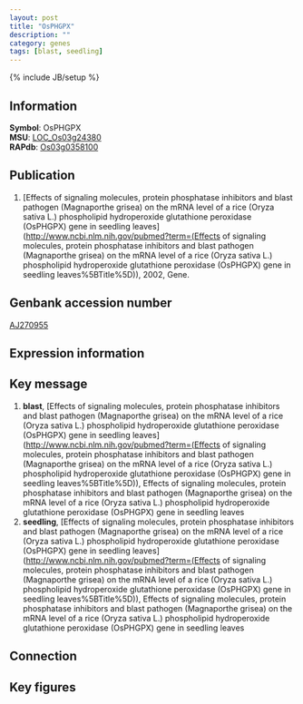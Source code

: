 ```yaml
---
layout: post
title: "OsPHGPX"
description: ""
category: genes
tags: [blast, seedling]
---
```

{% include JB/setup %}

## Information
__Symbol__: OsPHGPX  
__MSU__: [LOC_Os03g24380](http://rice.plantbiology.msu.edu/cgi-bin/ORF_infopage.cgi?orf=LOC_Os03g24380)  
__RAPdb__: [Os03g0358100](http://rapdb.dna.affrc.go.jp/viewer/gbrowse_details/irgsp1?name=Os03g0358100)  

## Publication
1. [Effects of signaling molecules, protein phosphatase inhibitors and blast pathogen (Magnaporthe grisea) on the mRNA level of a rice (Oryza sativa L.) phospholipid hydroperoxide glutathione peroxidase (OsPHGPX) gene in seedling leaves](http://www.ncbi.nlm.nih.gov/pubmed?term=(Effects of signaling molecules, protein phosphatase inhibitors and blast pathogen (Magnaporthe grisea) on the mRNA level of a rice (Oryza sativa L.) phospholipid hydroperoxide glutathione peroxidase (OsPHGPX) gene in seedling leaves%5BTitle%5D)), 2002, Gene.

## Genbank accession number
[AJ270955](http://www.ncbi.nlm.nih.gov/nuccore/AJ270955)

## Expression information

## Key message
1. __blast__, [Effects of signaling molecules, protein phosphatase inhibitors and blast pathogen (Magnaporthe grisea) on the mRNA level of a rice (Oryza sativa L.) phospholipid hydroperoxide glutathione peroxidase (OsPHGPX) gene in seedling leaves](http://www.ncbi.nlm.nih.gov/pubmed?term=(Effects of signaling molecules, protein phosphatase inhibitors and blast pathogen (Magnaporthe grisea) on the mRNA level of a rice (Oryza sativa L.) phospholipid hydroperoxide glutathione peroxidase (OsPHGPX) gene in seedling leaves%5BTitle%5D)), Effects of signaling molecules, protein phosphatase inhibitors and blast pathogen (Magnaporthe grisea) on the mRNA level of a rice (Oryza sativa L.) phospholipid hydroperoxide glutathione peroxidase (OsPHGPX) gene in seedling leaves
2. __seedling__, [Effects of signaling molecules, protein phosphatase inhibitors and blast pathogen (Magnaporthe grisea) on the mRNA level of a rice (Oryza sativa L.) phospholipid hydroperoxide glutathione peroxidase (OsPHGPX) gene in seedling leaves](http://www.ncbi.nlm.nih.gov/pubmed?term=(Effects of signaling molecules, protein phosphatase inhibitors and blast pathogen (Magnaporthe grisea) on the mRNA level of a rice (Oryza sativa L.) phospholipid hydroperoxide glutathione peroxidase (OsPHGPX) gene in seedling leaves%5BTitle%5D)), Effects of signaling molecules, protein phosphatase inhibitors and blast pathogen (Magnaporthe grisea) on the mRNA level of a rice (Oryza sativa L.) phospholipid hydroperoxide glutathione peroxidase (OsPHGPX) gene in seedling leaves

## Connection

## Key figures


